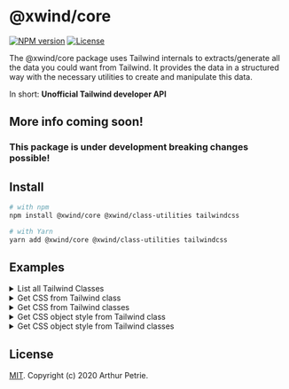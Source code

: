 # @xwind/core

[![NPM version](https://badgen.net/npm/v/@xwind/core)](https://www.npmjs.com/package/@xwind/core)
[![License](https://badgen.net/npm/license/@xwind/core)](https://www.npmjs.com/package/@xwind/core)

The @xwind/core package uses Tailwind internals to extracts/generate all the data you could want from Tailwind. It provides the data in a structured way with the necessary utilities to create and manipulate this data.

In short: **Unofficial Tailwind developer API**

## More info coming soon!

### This package is under development breaking changes possible!

## Install

```bash
# with npm
npm install @xwind/core @xwind/class-utilities tailwindcss

# with Yarn
yarn add @xwind/core @xwind/class-utilities tailwindcss
```

## Examples

<details>
  <summary>
    List all Tailwind Classes
  </summary>

```typescript
import { tailwindData, createTwClassDictionary } from "@xwind/core";

import config from "../../../tailwind.config.js";

const { utilitiesRoot, componentsRoot } = tailwindData(config);

const twClassDictionary = createTwClassDictionary(
  componentsRoot,
  utilitiesRoot
);

function getTwClasses() {
  const out = Object.keys(twClassDictionary);
  console.log(out);
  return out;
}

// OUTPUT CSS:
// [
//   'container',   'form-input',    'form-textarea', 'form-multiselect',
//   'form-select', 'form-checkbox', 'form-radio',    'prose',
//   'prose-sm',    'prose-lg',      'prose-xl',      'prose-2xl',
//   'space-y-0',   'space-x-0',     'space-y-1',     'space-x-1',
//   ... 4247 more items
// ]
getTwClasses();
```

</details>

<details>
  <summary>
    Get CSS from Tailwind class
  </summary>

```typescript
import { tailwindData, createTwClassDictionary } from "@xwind/core";

import config from "../../../tailwind.config.js";

const {
  generateTwClassSubstituteRoot,
  utilitiesRoot,
  componentsRoot,
} = tailwindData(config);

const twClassDictionary = createTwClassDictionary(
  componentsRoot,
  utilitiesRoot
);

function getCSSFromTailwindClass(parsedClass: [string, string[]]) {
  const out = generateTwClassSubstituteRoot(
    twClassDictionary,
    parsedClass
  ).toString();
  console.log(out);
  return out;
}

// OUTPUT CSS:
// @media (min-width: 1024px) {
//   .md\:hover\:bg-red-300:hover {
//       --bg-opacity: 1;
//       background-color: #f8b4b4;
//       background-color: rgba(248, 180, 180, var(--bg-opacity))
//   }
// }
getCSSFromTailwindClass(["bg-red-300", ["hover", "md"]]);

// OUTPUT CSS:
// .hover\:bg-red-300:hover {
//     --bg-opacity: 1;
//     background-color: #f8b4b4;
//     background-color: rgba(248, 180, 180, var(--bg-opacity))
// }
getCSSFromTailwindClass(["bg-red-300", ["hover"]]);

// OUTPUT CSS:
// .bg-red-300 {
//   --bg-opacity: 1;
//   background-color: #f8b4b4;
//   background-color: rgba(248, 180, 180, var(--bg-opacity))
// }
getCSSFromTailwindClass(["bg-red-300", []]);
```

</details>

<details>
  <summary>
    Get CSS from Tailwind classes
  </summary>

```typescript
import { createTwClassDictionary, tailwindData } from "@xwind/core";

import { TwClasses, twClassesParser } from "@xwind/class-utilities";
import config from "../../../tailwind.config.js";
import { root } from "postcss";

const {
  resolvedConfig,
  generateTwClassSubstituteRoot,
  utilitiesRoot,
  componentsRoot,
} = tailwindData(config);

const twParser = twClassesParser(resolvedConfig.separator);

const twClassDictionary = createTwClassDictionary(
  componentsRoot,
  utilitiesRoot
);

function getCSSFromTailwindClasses(...twClasses: TwClasses[]) {
  const parsedTwClasses = twParser(twClasses);

  const combinedRoot = root();
  for (const parsedTwClass of parsedTwClasses) {
    const twRoot = generateTwClassSubstituteRoot(
      twClassDictionary,
      parsedTwClass
    );
    combinedRoot.append(twRoot);
  }
  const out = combinedRoot.toString();
  console.log(out);
  return out;
}

// OUTPUT CSS:
// .bg-red-300 {
//     --bg-opacity: 1;
//     background-color: #f8b4b4;
//     background-color: rgba(248, 180, 180, var(--bg-opacity))
// }
// @media (min-width: 1024px) {
//     .md\:hover\:bg-red-300:hover {
//         --bg-opacity: 1;
//         background-color: #f8b4b4;
//         background-color: rgba(248, 180, 180, var(--bg-opacity))
//     }
// }
getCSSFromTailwindClasses("bg-red-300 md:hover:bg-red-300");
```

</details>

<details>
  <summary>
    Get CSS object style from Tailwind class
  </summary>

```typescript
import {
  createTwClassDictionary,
  tailwindData,
  transformTwRootToObjectStyle,
} from "@xwind/core";

import config from "../../../tailwind.config.js";

const {
  generateTwClassSubstituteRoot,
  utilitiesRoot,
  componentsRoot,
} = tailwindData(config);

const twClassDictionary = createTwClassDictionary(
  componentsRoot,
  utilitiesRoot
);

function getObjectStyleFromTailwindClass(parsedClass: [string, string[]]) {
  const twRoot = generateTwClassSubstituteRoot(twClassDictionary, parsedClass);
  const out = transformTwRootToObjectStyle(parsedClass[0], twRoot);
  console.log(JSON.stringify(out, null, 4));
  return out;
}

// OUTPUT OBJECT:
// {
//   "@media (min-width: 1024px)": {
//       "&:hover": {
//           "--bg-opacity": "1",
//           "backgroundColor": [
//               "#f8b4b4",
//               "rgba(248, 180, 180, var(--bg-opacity))"
//           ]
//       }
//   }
// }
getObjectStyleFromTailwindClass(["bg-red-300", ["hover", "md"]]);

// OUTPUT OBJECT:
// {
//   "&:hover": {
//       "--bg-opacity": "1",
//       "backgroundColor": [
//           "#f8b4b4",
//           "rgba(248, 180, 180, var(--bg-opacity))"
//       ]
//   }
// }
getObjectStyleFromTailwindClass(["bg-red-300", ["hover"]]);

// OUTPUT OBJECT:
// {
//   "--bg-opacity": "1",
//   "backgroundColor": [
//       "#f8b4b4",
//       "rgba(248, 180, 180, var(--bg-opacity))"
//   ]
// }
getObjectStyleFromTailwindClass(["bg-red-300", []]);
```

</details>

<details>
  <summary>
    Get CSS object style from Tailwind classes
  </summary>

```typescript
import {
  createTwClassDictionary,
  mergeObjectStyles,
  ObjectStyle,
  tailwindData,
  transformTwRootToObjectStyle,
} from "@xwind/core";

import { TwClasses, twClassesParser } from "@xwind/class-utilities";

import config from "../../../tailwind.config.js";

const {
  resolvedConfig,
  generateTwClassSubstituteRoot,
  utilitiesRoot,
  componentsRoot,
} = tailwindData(config);

const twParser = twClassesParser(resolvedConfig.separator);

const twClassDictionary = createTwClassDictionary(
  componentsRoot,
  utilitiesRoot
);

function getObjectStyleFromTailwindClasses(...twClasses: TwClasses[]) {
  const parsedTwClasses = twParser(twClasses);

  const objectStyles: ObjectStyle[] = [];
  for (const parsedTwClass of parsedTwClasses) {
    const twRoot = generateTwClassSubstituteRoot(
      twClassDictionary,
      parsedTwClass
    );
    objectStyles.push(transformTwRootToObjectStyle(parsedTwClass[0], twRoot));
  }

  const out = mergeObjectStyles(objectStyles);
  console.log(JSON.stringify(out, null, 4));
  return out;
}

// OUTPUT OBJECT:
// {
//   "--bg-opacity": "1",
//   "backgroundColor": [
//       "#f8b4b4",
//       "rgba(248, 180, 180, var(--bg-opacity))"
//   ],
//   "@media (min-width: 1024px)": {
//       "&:hover": {
//           "--bg-opacity": "1",
//           "backgroundColor": [
//               "#f8b4b4",
//               "rgba(248, 180, 180, var(--bg-opacity))"
//           ]
//       }
//   }
// }
getObjectStyleFromTailwindClasses("bg-red-300 md:hover:bg-red-300");
```

</details>

## License

[MIT](LICENSE). Copyright (c) 2020 Arthur Petrie.

